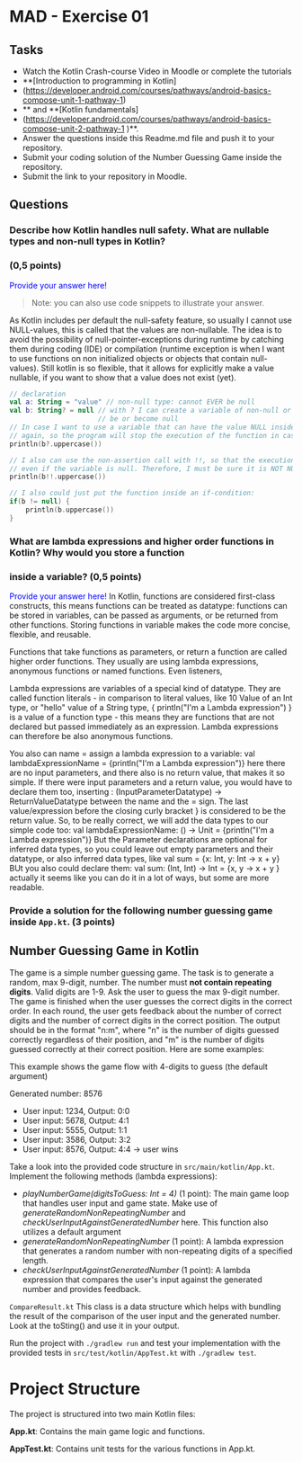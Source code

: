 # MAD - Exercise 01
## Tasks
* Watch the Kotlin Crash-course Video in Moodle or complete the tutorials 
* **[Introduction to programming in Kotlin]
* (https://developer.android.com/courses/pathways/android-basics-compose-unit-1-pathway-1)
* ** and **[Kotlin fundamentals]
* (https://developer.android.com/courses/pathways/android-basics-compose-unit-2-pathway-1
)**.
* Answer the questions inside this Readme.md file and push it to your repository.
* Submit your coding solution of the Number Guessing Game inside the repository.
* Submit the link to your repository in Moodle.

## Questions
### Describe how Kotlin handles null safety. What are nullable types and non-null types in Kotlin? 
### (0,5 points)

<span style="color:blue">Provide your answer here! </span>
> Note: you can also use code snippets to illustrate your answer. 

As Kotlin includes per default the null-safety feature, so usually I cannot use NULL-values, this is 
called that the values are non-nullable. The idea is to avoid the possibility of 
null-pointer-exceptions during runtime by catching them during coding (IDE) or compilation 
(runtime exception is when I want to use functions on non initialized objects or objects that 
contain null-values). Still kotlin is so flexible, that it allows for explicitly make a value 
nullable, if you want to show that a value does not exist (yet). 

```kotlin 
// declaration
val a: String = "value" // non-null type: cannot EVER be null
val b: String? = null // with ? I can create a variable of non-null or null type, so that it also can 
                      // be or become null
// In case I want to use a variable that can have the value NULL inside a function, I must use the ?
// again, so the program will stop the execution of the function in case the variable is null:
println(b?.uppercase())

// I also can use the non-assertion call with !!, so that the execution of the function is forced 
// even if the variable is null. Therefore, I must be sure it is NOT NULL, else the program crashes:
println(b!!.uppercase())

// I also could just put the function inside an if-condition:
if(b != null) {
    println(b.uppercase())
}
```

### What are lambda expressions and higher order functions in Kotlin? Why would you store a function 
### inside a variable? (0,5 points)

<span style="color:blue">Provide your answer here!</span>
In Kotlin, functions are considered first-class constructs, this means functions can be treated as
datatype: functions can be stored in variables, can be passed as arguments, or be returned from 
other functions. Storing functions in variable makes the code more concise, flexible, and reusable.

Functions that take functions as parameters, or return a function are called higher order functions. 
They usually are using lambda expressions, anonymous functions or named functions. Even listeners, 

Lambda expressions are variables of a special kind of datatype. They are called function literals -
in comparison to literal values, like 10 Value of an Int type, or "hello" value of a String type,
{ println("I'm a Lambda expression") } is a value of a function type - this means 
they are functions that are not declared but passed immediately as an expression. Lambda expressions
can therefore be also anonymous functions.

You also can name = assign a lambda expression to a variable:
val lambdaExpressionName = {println("I'm a Lambda expression")}
here there are no input parameters, and there also is no return value, that makes it so simple. If
there were input parameters and a return value, you would have to declare them too, inserting
: (InputParameterDatatype) -> ReturnValueDatatype between the name and the = sign. The last 
value/expression before the closing curly bracket } is considered to be the return value. 
So, to be really correct, we will add the data types to our simple code too: 
val lambdaExpressionName: () -> Unit = {println("I'm a Lambda expression")}
But the Parameter declarations are optional for inferred data types, so you could leave out empty 
parameters and their datatype, or also inferred data types, like val sum = {x: Int, y: Int -> x + y}
BUt you also could declare them: val sum: (Int, Int) -> Int =  {x, y -> x + y } actually it seems
like you can do it in a lot of ways, but some are more readable. 

### Provide a solution for the following number guessing game inside `App.kt`. (3 points)

## Number Guessing Game in Kotlin
The game is a simple number guessing game. The task is to generate a random, max 9-digit, number. 
The number must **not contain repeating digits**. Valid digits are 1-9.
Ask the user to guess the max 9-digit number. The game is finished when the user guesses the 
correct digits in the correct order.
In each round, the user gets feedback about the number of correct digits and the number of correct 
digits in the correct position.
The output should be in the format "n:m", where "n" is the number of digits guessed correctly 
regardless of their position, and "m" is the number of digits guessed correctly at their correct 
position. Here are some examples:

This example shows the game flow with 4-digits to guess (the default argument)

Generated number: 8576
-	User input: 1234, Output: 0:0
-	User input: 5678, Output: 4:1
-	User input: 5555, Output: 1:1
-	User input: 3586, Output: 3:2
-	User input: 8576, Output: 4:4 -> user wins

Take a look into the provided code structure in `src/main/kotlin/App.kt`. Implement the following 
methods (lambda expressions):
- _playNumberGame(digitsToGuess: Int = 4)_ (1 point): The main game loop that handles user input 
    and game state. Make use of _generateRandomNonRepeatingNumber_ and 
   _checkUserInputAgainstGeneratedNumber_ here. This function also utilizes a default argument 
- _generateRandomNonRepeatingNumber_ (1 point): A lambda expression that generates a random number 
   with non-repeating digits of a specified length.
- _checkUserInputAgainstGeneratedNumber_ (1 point): A lambda expression that compares the user's 
   input against the generated number and provides feedback.

``CompareResult.kt`` This class is a data structure which helps with bundling the result of the 
comparison of the user input and the generated number. Look at the toSting() and use it in your 
output.

Run the project with `./gradlew run` and test your implementation with the provided tests 
in `src/test/kotlin/AppTest.kt` with `./gradlew test`.

# Project Structure
The project is structured into two main Kotlin files:

**App.kt**: Contains the main game logic and functions.

**AppTest.kt**: Contains unit tests for the various functions in App.kt.

